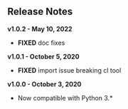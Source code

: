 
## Release Notes

**v1.0.2 - May 10, 2022**

* **FIXED** doc fixes

**v1.0.1 - October 5, 2020**

* **FIXED** import issue breaking cl tool

**v1.0.0 - October 3, 2020**

* Now compatible with Python 3.*
